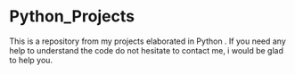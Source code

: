 # Python_Projects
This is a repository from my projects elaborated in Python . If you need any help to understand the code do not hesitate to contact me, i would be glad to help you.
